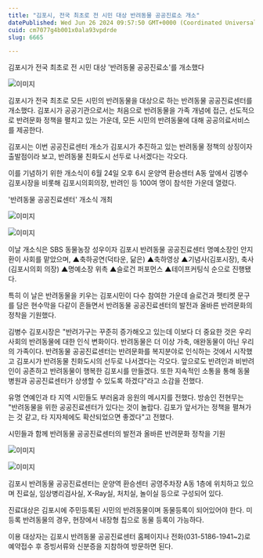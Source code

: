 ```yaml
---
title: "김포시, 전국 최초로 전 시민 대상 반려동물 공공진료소 개소"
datePublished: Wed Jun 26 2024 09:57:50 GMT+0000 (Coordinated Universal Time)
cuid: cm7077g4b001x0ala93vpdrde
slug: 6665

---
```



김포시가 전국 최초로 전 시민 대상 '반려동물 공공진료소'를 개소했다

![이미지](https://cdn.hashnode.com/res/hashnode/image/upload/v1739261180185/c8bec53a-9ef8-4848-8394-cc4a78426b69.jpeg)

김포시가 전국 최초로 모든 시민의 반려동물을 대상으로 하는 반려동물 공공진료센터를 개소했다. 김포시가 공공기관으로서는 처음으로 반려동물을 가족 개념에 접근, 선도적으로 반려문화 정책을 펼치고 있는 가운데, 모든 시민의 반려동물에 대해 공공의료서비스를 제공한다.

김포시는 이번 공공진료센터 개소가 김포시가 추진하고 있는 반려동물 정책의 상징이자 출발점이라 보고, 반려동물 친화도시 선두로 나서겠다는 각오다.

이를 기념하기 위한 개소식이 6월 24일 오후 6시 운양역 환승센터 A동 앞에서 김병수 김포시장을 비롯해 김포시의회의장, 반려인 등 100여 명이 참석한 가운데 열렸다.

'반려동물 공공진료센터' 개소식 개최

![이미지](https://cdn.hashnode.com/res/hashnode/image/upload/v1739261182674/105762d6-74dd-4033-85ec-417f4766a897.jpeg)

![이미지](https://cdn.hashnode.com/res/hashnode/image/upload/v1739261184984/0789185d-713f-4fc8-bd93-e0183c2b8fb6.jpeg)

이날 개소식은 SBS 동물농장 성우이자 김포시 반려동물 공공진료센터 명예소장인 안지환이 사회를 맡았으며, ▲축하공연(덕타운, 닮은) ▲축하영상 ▲기념사(김포시장), 축사(김포시의회 의장) ▲명예소장 위촉 ▲슬로건 퍼포먼스 ▲테이프커팅식 순으로 진행됐다.

특히 이 날은 반려동물을 키우는 김포시민이 다수 참여한 가운데 슬로건과 펫티켓 문구를 담은 현수막을 다같이 흔들면서 반려동물 공공진료센터의 발전과 올바른 반려문화의 정착을 기원했다.

김병수 김포시장은 "반려가구는 꾸준히 증가해오고 있는데 이보다 더 중요한 것은 우리 사회의 반려동물에 대한 인식 변화이다. 반려동물은 더 이상 가축, 애완동물이 아닌 우리의 가족이다. 반려동물 공공진료센터는 반려문화를 복지분야로 인식하는 것에서 시작했고 김포시가 반려동물 친화도시의 선두로 나서겠다는 각오다. 앞으로도 반려인과 비반려인이 공존하고 반려동물이 행복한 김포시를 만들겠다. 또한 지속적인 소통을 통해 동물병원과 공공진료센터가 상생할 수 있도록 하겠다"라고 소감을 전했다.

유명 연예인과 타 지역 시민들도 부러움과 응원의 메시지를 전했다. 방송인 전현무는 "반려동물을 위한 공공진료센터가 있다는 것이 놀랍다. 김포가 앞서가는 정책을 펼쳐가는 것 같고, 타 지자체에도 확산되었으면 좋겠다"고 전했다.

시민들과 함께 반려동물 공공진료센터의 발전과 올바른 반려문화 정착을 기원

![이미지](https://cdn.hashnode.com/res/hashnode/image/upload/v1739261187370/a77cd86f-b75a-43bf-a2ee-8bd7dffc2acd.jpeg)

![이미지](https://cdn.hashnode.com/res/hashnode/image/upload/v1739261189667/14bbc6a8-ccf2-45cf-a3bf-dab6ed5de955.jpeg)

김포시 반려동물 공공진료센터는 운양역 환승센터 공영주차장 A동 1층에 위치하고 있으며 진료실, 임상병리검사실, X-Ray실, 처치실, 놀이실 등으로 구성되어 있다.

진료대상은 김포시에 주민등록된 시민의 반려동물이며 동물등록이 되어있어야 한다. 미등록 반려동물의 경우, 현장에서 내장형 칩으로 동물 등록이 가능하다.

이용 대상자는 김포시 반려동물 공공진료센터 홈페이지나 전화(031-5186-1941~2)로 예약접수 후 증빙서류와 신분증을 지참하여 방문하면 된다.